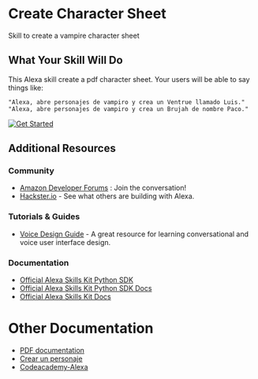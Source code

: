 Create Character Sheet
======================

Skill to create a vampire character sheet

## What Your Skill Will Do


This Alexa skill create a pdf character sheet. Your users will be able to say things like:

    "Alexa, abre personajes de vampiro y crea un Ventrue llamado Luis."
    "Alexa, abre personajes de vampiro y crea un Brujah de nombre Paco."

[![Get Started](https://camo.githubusercontent.com/db9b9ce26327ad3bac57ec4daf0961a382d75790/68747470733a2f2f6d2e6d656469612d616d617a6f6e2e636f6d2f696d616765732f472f30312f6d6f62696c652d617070732f6465782f616c6578612f616c6578612d736b696c6c732d6b69742f7475746f7269616c732f67656e6572616c2f627574746f6e732f627574746f6e5f6765745f737461727465642e5f5454485f2e706e67)](./instructions/1-voice-user-interface.md)


Additional Resources
--------------------

### Community

-  [Amazon Developer Forums](https://forums.developer.amazon.com/spaces/165/index.html) : Join the conversation!
-  [Hackster.io](https://www.hackster.io/amazon-alexa) - See what others are building with Alexa.

### Tutorials & Guides

-  [Voice Design Guide](https://developer.amazon.com/designing-for-voice/) -
   A great resource for learning conversational and voice user interface design.

### Documentation

-  [Official Alexa Skills Kit Python SDK](https://pypi.org/project/ask-sdk/)
-  [Official Alexa Skills Kit Python SDK Docs](https://alexa-skills-kit-python-sdk.readthedocs.io/en/latest/)
-  [Official Alexa Skills Kit Docs](https://developer.amazon.com/docs/ask-overviews/build-skills-with-the-alexa-skills-kit.html)


# Other Documentation

- [PDF documentation](https://media.readthedocs.org/pdf/alexa-skills-kit-python-sdk/latest/alexa-skills-kit-python-sdk.pdf)
- [Crear un personaje](http://tocajugar.blogspot.com/2016/01/vampiro-la-mascarada-creando-un.html)
- [Codeacademy-Alexa](https://www.codecademy.com/learn/alexa-conversational-design)